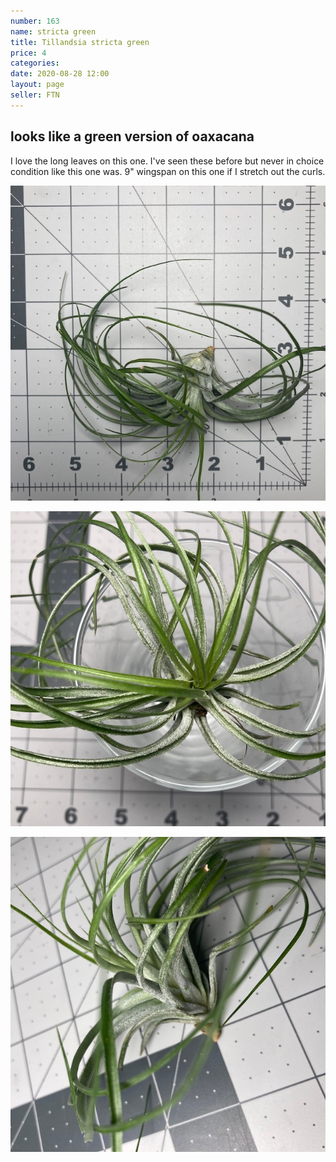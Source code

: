 ```yaml
---
number: 163
name: stricta green
title: Tillandsia stricta green
price: 4
categories: 
date: 2020-08-28 12:00
layout: page
seller: FTN
---
```

## looks like a green version of oaxacana

I love the long leaves on this one. I've seen these before but never in choice condition like this one was. 9" wingspan on this one if I stretch out the curls.

!["Tillandsia stricta green"](/i/IMG_0868.jpeg "Tillandsia stricta green")

!["Tillandsia stricta green"](/i/IMG_0869.jpeg "Tillandsia stricta green")

!["Tillandsia stricta green"](/i/IMG_0870.jpeg "Tillandsia stricta green")
